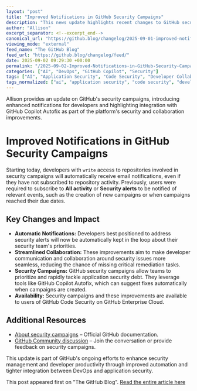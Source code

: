 ```yaml
---
layout: "post"
title: "Improved Notifications in GitHub Security Campaigns"
description: "This news update highlights recent changes to GitHub security campaigns, where developers with write access to repositories now receive automatic email notifications about campaign activity without manual subscription. The update aims to improve developer awareness and streamline security remediation processes. Additional context is provided about security campaigns, including their integration with GitHub Copilot Autofix and GitHub Code Security features on Enterprise Cloud."
author: "Allison"
excerpt_separator: <!--excerpt_end-->
canonical_url: "https://github.blog/changelog/2025-09-01-improved-notifications-in-security-campaigns"
viewing_mode: "external"
feed_name: "The GitHub Blog"
feed_url: "https://github.blog/changelog/feed/"
date: 2025-09-02 09:29:30 +00:00
permalink: "/2025-09-02-Improved-Notifications-in-GitHub-Security-Campaigns.html"
categories: ["AI", "DevOps", "GitHub Copilot", "Security"]
tags: ["AI", "Application Security", "Code Security", "Developer Collaboration", "DevOps", "GitHub Copilot", "GitHub Copilot Autofix", "GitHub Enterprise Cloud", "GitHub Security Campaigns", "News", "Notification System", "Security", "Security Alerts", "Security Automation"]
tags_normalized: ["ai", "application security", "code security", "developer collaboration", "devops", "github copilot", "github copilot autofix", "github enterprise cloud", "github security campaigns", "news", "notification system", "security", "security alerts", "security automation"]
---
```


Allison provides an update on GitHub's security campaigns, introducing enhanced notifications for developers and highlighting integration with GitHub Copilot Autofix as part of the platform's security and collaboration improvements.<!--excerpt_end-->

# Improved Notifications in GitHub Security Campaigns

Starting today, developers with `write` access to repositories involved in security campaigns will automatically receive email notifications, even if they have not subscribed to repository activity. Previously, users were required to subscribe to **All activity** or **Security alerts** to be notified of relevant events, such as the creation of new campaigns or when campaigns reached their due dates.

## Key Changes and Impact

- **Automatic Notifications:** Developers best positioned to address security alerts will now be automatically kept in the loop about their security team's priorities.
- **Streamlined Collaboration:** These improvements aim to make developer communication and collaboration around security issues more seamless, reducing the chance of missing critical remediation tasks.
- **Security Campaigns:** GitHub security campaigns allow teams to prioritize and rapidly tackle application security debt. They leverage tools like GitHub Copilot Autofix, which can suggest fixes automatically when campaigns are created.
- **Availability:** Security campaigns and these improvements are available to users of GitHub Code Security on GitHub Enterprise Cloud.

## Additional Resources

- [About security campaigns](https://docs.github.com/enterprise-cloud@latest/code-security/securing-your-organization/fixing-security-alerts-at-scale/about-security-campaigns) – Official GitHub documentation.
- [GitHub Community discussion](https://gh.io/security-campaigns-feedback) – Join the conversation or provide feedback on security campaigns.

This update is part of GitHub's ongoing efforts to enhance security management and developer productivity through improved automation and tighter integration between DevOps and application security.

This post appeared first on "The GitHub Blog". [Read the entire article here](https://github.blog/changelog/2025-09-01-improved-notifications-in-security-campaigns)
